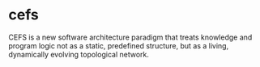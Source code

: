 # cefs
CEFS is a new software architecture paradigm that treats knowledge and program logic not as a static, predefined structure, but as a living, dynamically evolving topological network.
